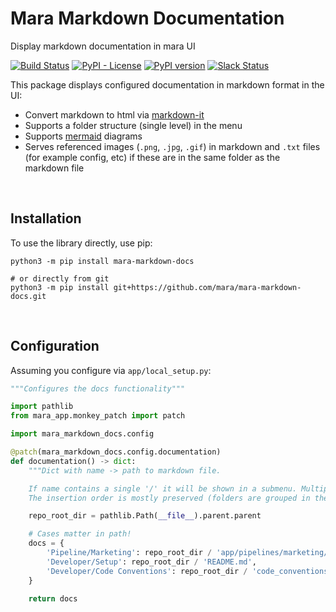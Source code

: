 # Mara Markdown Documentation

Display markdown documentation in mara UI

[![Build Status](https://travis-ci.org/jankatins/mara-markdown-docs.svg?branch=master)](https://travis-ci.org/jankatins/mara-markdown-docs)
[![PyPI - License](https://img.shields.io/pypi/l/mara-markdown-docs.svg)](https://github.com/jankatins/mara-markdown-docs/blob/master/LICENSE)
[![PyPI version](https://badge.fury.io/py/mara-markdown-docs.svg)](https://badge.fury.io/py/mara-markdown-docs)
[![Slack Status](https://img.shields.io/badge/slack-join_chat-white.svg?logo=slack&style=social)](https://communityinviter.com/apps/mara-users/public-invite)


This package displays configured documentation in markdown format in the UI:

- Convert markdown to html via [markdown-it](https://github.com/markdown-it/markdown-it)
- Supports a folder structure (single level) in the menu
- Supports [mermaid](https://mermaid-js.github.io/mermaid/#/) diagrams
- Serves referenced images (`.png`, `.jpg`, `.gif`) in markdown and `.txt` files (for example config, etc) 
  if these are in the same folder as the markdown file

&nbsp;

## Installation

To use the library directly, use pip:

```
python3 -m pip install mara-markdown-docs

# or directly from git
python3 -m pip install git+https://github.com/mara/mara-markdown-docs.git
```

&nbsp;

## Configuration

Assuming you configure via `app/local_setup.py`:

```python
"""Configures the docs functionality"""

import pathlib
from mara_app.monkey_patch import patch

import mara_markdown_docs.config

@patch(mara_markdown_docs.config.documentation)
def documentation() -> dict:
    """Dict with name -> path to markdown file.

    If name contains a single '/' it will be shown in a submenu. Multiple '/' are not allowed.
    The insertion order is mostly preserved (folders are grouped in the menu)."""

    repo_root_dir = pathlib.Path(__file__).parent.parent

    # Cases matter in path!
    docs = {
        'Pipeline/Marketing': repo_root_dir / 'app/pipelines/marketing/README.md',
        'Developer/Setup': repo_root_dir / 'README.md',
        'Developer/Code Conventions': repo_root_dir / 'code_conventions.md',
    }

    return docs
```
